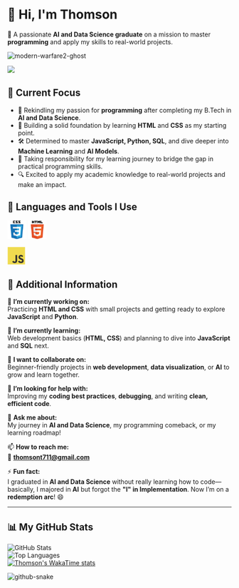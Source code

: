 # 👋 Hi, I'm Thomson 

🌟 A passionate **AI and Data Science graduate** on a mission to master **programming** and apply my skills to real-world projects.



![modern-warfare2-ghost](https://github.com/user-attachments/assets/b0d15e4d-61d7-45a9-a660-3cb085333373)

![](https://github-readme-streak-stats.herokuapp.com/?user=thomsont711&theme=dark&hide_border=true&theme=midnight-purple&card_width=500)


## 🚀 Current Focus

- 📘 Rekindling my passion for **programming** after completing my B.Tech in **AI and Data Science**.
- 🌱 Building a solid foundation by learning **HTML** and **CSS** as my starting point.
- 🛠 Determined to master **JavaScript, Python, SQL**, and dive deeper into **Machine Learning** and **AI Models**.
- 🤖 Taking responsibility for my learning journey to bridge the gap in practical programming skills.
- 🔍 Excited to apply my academic knowledge to real-world projects and make an impact.

<h2>🚀 Languages and Tools I Use</h2>
<p><a target="_blank" href="https://raw.githubusercontent.com/devicons/devicon/master/icons/css3/css3-original-wordmark.svg" style="display: inline-block;"><img src="https://raw.githubusercontent.com/devicons/devicon/master/icons/css3/css3-original-wordmark.svg" alt="css3" width="42" height="42" /></a>
<a target="_blank" href="https://raw.githubusercontent.com/devicons/devicon/master/icons/html5/html5-original-wordmark.svg" style="display: inline-block;"><img src="https://raw.githubusercontent.com/devicons/devicon/master/icons/html5/html5-original-wordmark.svg" alt="html5" width="42" height="42" /></a></p>
<p><a href="https://developer.mozilla.org/en-US/docs/Web/JavaScript" target="_blank" rel="noreferrer"> <img src="https://raw.githubusercontent.com/devicons/devicon/master/icons/javascript/javascript-original.svg" alt="javascript" width="40" height="40"/> </a> </p>

## 🔖 Additional Information

🔭 **I’m currently working on:**  
Practicing **HTML and CSS** with small projects and getting ready to explore **JavaScript** and **Python**.  

🌱 **I’m currently learning:**  
Web development basics (**HTML, CSS**) and planning to dive into **JavaScript** and **SQL** next.  

👯 **I want to collaborate on:**  
Beginner-friendly projects in **web development**, **data visualization**, or **AI** to grow and learn together.  

🤔 **I’m looking for help with:**  
Improving my **coding best practices**, **debugging**, and writing **clean, efficient code**.  

💬 **Ask me about:**  
My journey in **AI and Data Science**, my programming comeback, or my learning roadmap!  

📫 **How to reach me:**  
📧 **thomsont711@gmail.com**  

⚡ **Fun fact:**  
I graduated in **AI and Data Science** without really learning how to code—basically, I majored in **AI** but forgot the **"I" in Implementation**. Now I’m on a **redemption arc**! 😄  

---

## 📊 My GitHub Stats

![GitHub Stats](https://github-readme-stats.vercel.app/api?username=ThomsonThomasV&show_icons=true&theme=midnight-purple&card_width=500&hide_border=true)  
![Top Languages](https://github-readme-stats.vercel.app/api/top-langs/?username=ThomsonThomasV&layout=compact&theme=midnight-purple&card_width=500&hide_border=true)  
[![Thomson's WakaTime stats](https://github-readme-stats.vercel.app/api/wakatime?username=ThomsonThomas&theme=midnight-purple&card_width=500&hide_border=true)](https://github.com/anuraghazra/github-readme-stats)
  
<picture>
  <source media="(prefers-color-scheme: dark)" srcset="https://raw.githubusercontent.com/tobiasmeyhoefer/tobiasmeyhoefer/output/github-snake-dark.svg" />
  <source media="(prefers-color-scheme: light)" srcset="https://raw.githubusercontent.com/tobiasmeyhoefer/tobiasmeyhoefer/output/github-snake.svg" />
  <img alt="github-snake" src="https://raw.githubusercontent.com/tobiasmeyhoefer/tobiasmeyhoefer/output/github-snake.svg" />
</picture>






